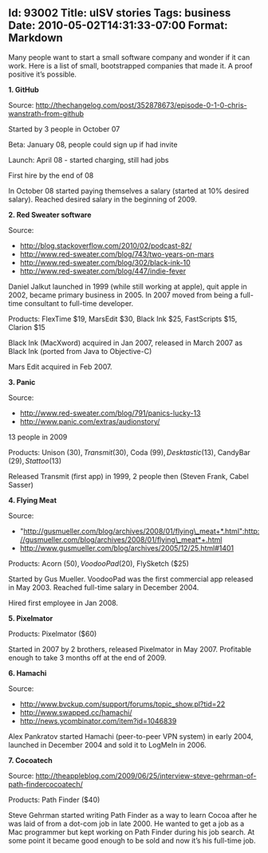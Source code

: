 Id: 93002
Title: uISV stories
Tags: business
Date: 2010-05-02T14:31:33-07:00
Format: Markdown
--------------
Many people want to start a small software company and wonder if it can
work. Here is a list of small, bootstrapped companies that made it. A
proof positive it’s possible.

**1. GitHub**

Source:
<http://thechangelog.com/post/352878673/episode-0-1-0-chris-wanstrath-from-github>

Started by 3 people in October 07

Beta: January 08, people could sign up if had invite

Launch: April 08 - started charging, still had jobs

First hire by the end of 08

In October 08 started paying themselves a salary (started at 10% desired
salary). Reached desired salary in the beginning of 2009.

**2. Red Sweater software**

Source:

-   <http://blog.stackoverflow.com/2010/02/podcast-82/>
-   <http://www.red-sweater.com/blog/743/two-years-on-mars>
-   <http://www.red-sweater.com/blog/302/black-ink-10>
-   <http://www.red-sweater.com/blog/447/indie-fever>

Daniel Jalkut launched in 1999 (while still working at apple), quit
apple in 2002, became primary business in 2005. In 2007 moved from being
a full-time consultant to full-time developer.

Products: FlexTime $19, MarsEdit $30, Black Ink $25, FastScripts
$15, Clarion $15

Black Ink (MacXword) acquired in Jan 2007, released in March 2007 as
Black Ink (ported from Java to Objective-C)

Mars Edit acquired in Feb 2007.

**3. Panic**

Source:

-   <http://www.red-sweater.com/blog/791/panics-lucky-13>
-   <http://www.panic.com/extras/audionstory/>

13 people in 2009

Products: Unison ($30), Transmit ($30), Coda ($99), Desktastic
($13), CandyBar ($29), Stattoo ($13)

Released Transmit (first app) in 1999, 2 people then (Steven Frank,
Cabel Sasser)

**4. Flying Meat**

Source:

-   "http://gusmueller.com/blog/archives/2008/01/flying\_meat+*.html":http://gusmueller.com/blog/archives/2008/01/flying\_meat*+.html
-   <http://www.gusmueller.com/blog/archives/2005/12/25.html#1401>

Products: Acorn ($50), VoodooPad ($20), FlySketch ($25)

Started by Gus Mueller. VoodooPad was the first commercial app released
in May 2003. Reached full-time salary in December 2004.

Hired first employee in Jan 2008.

**5. Pixelmator**

Products: Pixelmator ($60)

Started in 2007 by 2 brothers, released Pixelmator in May 2007.
Profitable enough to take 3 months off at the end of 2009.

**6. Hamachi**

Source:

-   <http://www.bvckup.com/support/forums/topic_show.pl?tid=22>
-   <http://www.swapped.cc/hamachi/>
-   <http://news.ycombinator.com/item?id=1046839>

Alex Pankratov started Hamachi (peer-to-peer VPN system) in early 2004,
launched in December 2004 and sold it to LogMeIn in 2006.

**7. Cocoatech**

Source:
<http://theappleblog.com/2009/06/25/interview-steve-gehrman-of-path-findercocoatech/>

Products: Path Finder ($40)

Steve Gehrman started writing Path Finder as a way to learn Cocoa after
he was laid of from a dot-com job in late 2000. He wanted to get a job
as a Mac programmer but kept working on Path Finder during his job
search. At some point it became good enough to be sold and now it’s his
full-time job.
